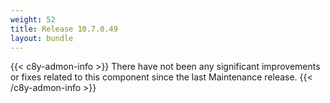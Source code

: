 ```yaml
---
weight: 52
title: Release 10.7.0.49
layout: bundle
---
```


{{< c8y-admon-info >}}
There have not been any significant improvements or fixes related to this component since the last Maintenance release.
{{< /c8y-admon-info >}}
